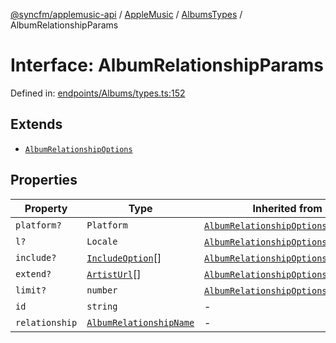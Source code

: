 [@syncfm/applemusic-api](../../../../../../globals.md) / [AppleMusic](../../../index.md) / [AlbumsTypes](../index.md) / AlbumRelationshipParams

# Interface: AlbumRelationshipParams

Defined in: [endpoints/Albums/types.ts:152](https://github.com/sync-fm/applemusic-api/blob/a6a8471d4d51a41f6bd8af9d95c8abf0126e10f4/src/endpoints/Albums/types.ts#L152)

## Extends

- [`AlbumRelationshipOptions`](AlbumRelationshipOptions.md)

## Properties

| Property | Type | Inherited from | Defined in |
| ------ | ------ | ------ | ------ |
| <a id="platform"></a> `platform?` | `Platform` | [`AlbumRelationshipOptions`](AlbumRelationshipOptions.md).[`platform`](AlbumRelationshipOptions.md#platform) | [endpoints/Albums/types.ts:145](https://github.com/sync-fm/applemusic-api/blob/a6a8471d4d51a41f6bd8af9d95c8abf0126e10f4/src/endpoints/Albums/types.ts#L145) |
| <a id="l"></a> `l?` | `Locale` | [`AlbumRelationshipOptions`](AlbumRelationshipOptions.md).[`l`](AlbumRelationshipOptions.md#l) | [endpoints/Albums/types.ts:146](https://github.com/sync-fm/applemusic-api/blob/a6a8471d4d51a41f6bd8af9d95c8abf0126e10f4/src/endpoints/Albums/types.ts#L146) |
| <a id="include"></a> `include?` | [`IncludeOption`](../enumerations/IncludeOption.md)[] | [`AlbumRelationshipOptions`](AlbumRelationshipOptions.md).[`include`](AlbumRelationshipOptions.md#include) | [endpoints/Albums/types.ts:147](https://github.com/sync-fm/applemusic-api/blob/a6a8471d4d51a41f6bd8af9d95c8abf0126e10f4/src/endpoints/Albums/types.ts#L147) |
| <a id="extend"></a> `extend?` | [`ArtistUrl`](../enumerations/ExtendOption.md#artisturl)[] | [`AlbumRelationshipOptions`](AlbumRelationshipOptions.md).[`extend`](AlbumRelationshipOptions.md#extend) | [endpoints/Albums/types.ts:148](https://github.com/sync-fm/applemusic-api/blob/a6a8471d4d51a41f6bd8af9d95c8abf0126e10f4/src/endpoints/Albums/types.ts#L148) |
| <a id="limit"></a> `limit?` | `number` | [`AlbumRelationshipOptions`](AlbumRelationshipOptions.md).[`limit`](AlbumRelationshipOptions.md#limit) | [endpoints/Albums/types.ts:149](https://github.com/sync-fm/applemusic-api/blob/a6a8471d4d51a41f6bd8af9d95c8abf0126e10f4/src/endpoints/Albums/types.ts#L149) |
| <a id="id"></a> `id` | `string` | - | [endpoints/Albums/types.ts:153](https://github.com/sync-fm/applemusic-api/blob/a6a8471d4d51a41f6bd8af9d95c8abf0126e10f4/src/endpoints/Albums/types.ts#L153) |
| <a id="relationship"></a> `relationship` | [`AlbumRelationshipName`](../type-aliases/AlbumRelationshipName.md) | - | [endpoints/Albums/types.ts:154](https://github.com/sync-fm/applemusic-api/blob/a6a8471d4d51a41f6bd8af9d95c8abf0126e10f4/src/endpoints/Albums/types.ts#L154) |
